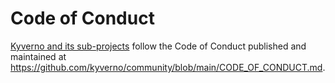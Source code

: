 # Code of Conduct

[Kyverno and its sub-projects](https://github.com/kyverno#projects) follow the Code of Conduct published and maintained at https://github.com/kyverno/community/blob/main/CODE_OF_CONDUCT.md.
 


